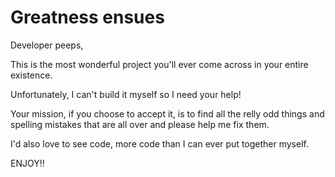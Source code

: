 # Greatness ensues

Developer peeps,

This is the most wonderful project you'll ever come across in your entire existence.

Unfortunately, I can't build it myself so I need your help!

Your mission, if you choose to accept it, is to find all the relly odd things and spelling mistakes that are all over and please help me fix them.

I'd also love to see code, more code than I can ever put together myself.
 
ENJOY!!
